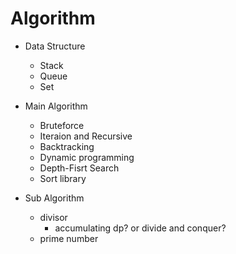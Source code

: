 # Algorithm

- Data Structure
  - Stack
  - Queue
  - Set

- Main Algorithm
  - Bruteforce
  - Iteraion and Recursive
  - Backtracking
  - Dynamic programming
  - Depth-Fisrt Search
  - Sort library

- Sub Algorithm
  - divisor
    - accumulating dp? or divide and conquer?
  - prime number
